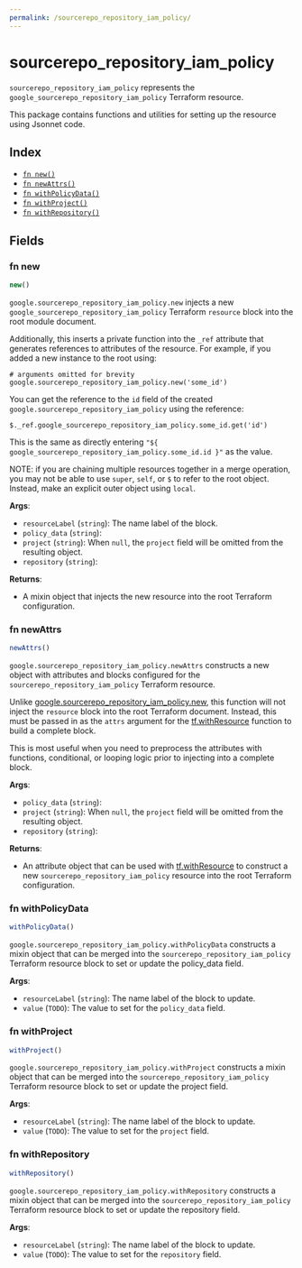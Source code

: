 ```yaml
---
permalink: /sourcerepo_repository_iam_policy/
---
```


# sourcerepo_repository_iam_policy

`sourcerepo_repository_iam_policy` represents the `google_sourcerepo_repository_iam_policy` Terraform resource.



This package contains functions and utilities for setting up the resource using Jsonnet code.


## Index

* [`fn new()`](#fn-new)
* [`fn newAttrs()`](#fn-newattrs)
* [`fn withPolicyData()`](#fn-withpolicydata)
* [`fn withProject()`](#fn-withproject)
* [`fn withRepository()`](#fn-withrepository)

## Fields

### fn new

```ts
new()
```


`google.sourcerepo_repository_iam_policy.new` injects a new `google_sourcerepo_repository_iam_policy` Terraform `resource`
block into the root module document.

Additionally, this inserts a private function into the `_ref` attribute that generates references to attributes of the
resource. For example, if you added a new instance to the root using:

    # arguments omitted for brevity
    google.sourcerepo_repository_iam_policy.new('some_id')

You can get the reference to the `id` field of the created `google.sourcerepo_repository_iam_policy` using the reference:

    $._ref.google_sourcerepo_repository_iam_policy.some_id.get('id')

This is the same as directly entering `"${ google_sourcerepo_repository_iam_policy.some_id.id }"` as the value.

NOTE: if you are chaining multiple resources together in a merge operation, you may not be able to use `super`, `self`,
or `$` to refer to the root object. Instead, make an explicit outer object using `local`.

**Args**:
  - `resourceLabel` (`string`): The name label of the block.
  - `policy_data` (`string`): 
  - `project` (`string`):  When `null`, the `project` field will be omitted from the resulting object.
  - `repository` (`string`): 

**Returns**:
- A mixin object that injects the new resource into the root Terraform configuration.


### fn newAttrs

```ts
newAttrs()
```


`google.sourcerepo_repository_iam_policy.newAttrs` constructs a new object with attributes and blocks configured for the `sourcerepo_repository_iam_policy`
Terraform resource.

Unlike [google.sourcerepo_repository_iam_policy.new](#fn-sourcereporepositoryiampolicynew), this function will not inject the `resource`
block into the root Terraform document. Instead, this must be passed in as the `attrs` argument for the
[tf.withResource](https://github.com/tf-libsonnet/core/tree/main/docs#fn-withresource) function to build a complete block.

This is most useful when you need to preprocess the attributes with functions, conditional, or looping logic prior to
injecting into a complete block.

**Args**:
  - `policy_data` (`string`): 
  - `project` (`string`):  When `null`, the `project` field will be omitted from the resulting object.
  - `repository` (`string`): 

**Returns**:
  - An attribute object that can be used with [tf.withResource](https://github.com/tf-libsonnet/core/tree/main/docs#fn-withresource) to construct a new `sourcerepo_repository_iam_policy` resource into the root Terraform configuration.


### fn withPolicyData

```ts
withPolicyData()
```

`google.sourcerepo_repository_iam_policy.withPolicyData` constructs a mixin object that can be merged into the `sourcerepo_repository_iam_policy`
Terraform resource block to set or update the policy_data field.



**Args**:
  - `resourceLabel` (`string`): The name label of the block to update.
  - `value` (`TODO`): The value to set for the `policy_data` field.


### fn withProject

```ts
withProject()
```

`google.sourcerepo_repository_iam_policy.withProject` constructs a mixin object that can be merged into the `sourcerepo_repository_iam_policy`
Terraform resource block to set or update the project field.



**Args**:
  - `resourceLabel` (`string`): The name label of the block to update.
  - `value` (`TODO`): The value to set for the `project` field.


### fn withRepository

```ts
withRepository()
```

`google.sourcerepo_repository_iam_policy.withRepository` constructs a mixin object that can be merged into the `sourcerepo_repository_iam_policy`
Terraform resource block to set or update the repository field.



**Args**:
  - `resourceLabel` (`string`): The name label of the block to update.
  - `value` (`TODO`): The value to set for the `repository` field.
